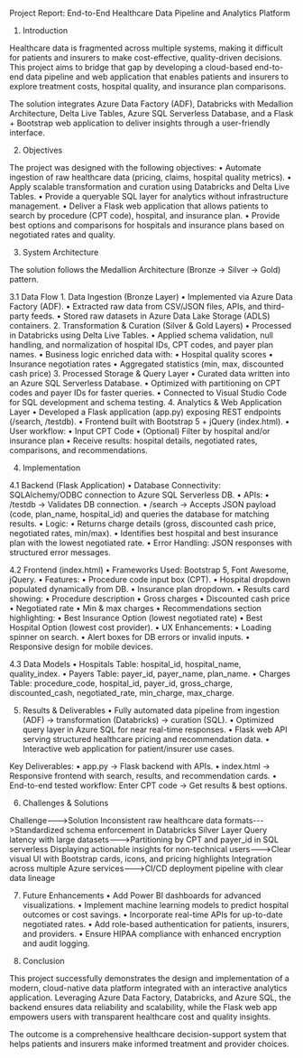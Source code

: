 
Project Report: End-to-End Healthcare Data Pipeline and Analytics Platform

1. Introduction

Healthcare data is fragmented across multiple systems, making it difficult for patients and insurers to make cost-effective,
quality-driven decisions. This project aims to bridge that gap by developing a cloud-based end-to-end data pipeline and web application
that enables patients and insurers to explore treatment costs, hospital quality, and insurance plan comparisons.

The solution integrates Azure Data Factory (ADF), Databricks with Medallion Architecture, Delta Live Tables, Azure SQL Serverless Database, and a Flask + Bootstrap web application to deliver insights through a user-friendly interface.


2. Objectives

The project was designed with the following objectives:
	•	Automate ingestion of raw healthcare data (pricing, claims, hospital quality metrics).
	•	Apply scalable transformation and curation using Databricks and Delta Live Tables.
	•	Provide a queryable SQL layer for analytics without infrastructure management.
	•	Deliver a Flask web application that allows patients to search by procedure (CPT code), hospital, and insurance plan.
	•	Provide best options and comparisons for hospitals and insurance plans based on negotiated rates and quality.



3. System Architecture

The solution follows the Medallion Architecture (Bronze → Silver → Gold) pattern.

3.1 Data Flow
	1.	Data Ingestion (Bronze Layer)
	•	Implemented via Azure Data Factory (ADF).
	•	Extracted raw data from CSV/JSON files, APIs, and third-party feeds.
	•	Stored raw datasets in Azure Data Lake Storage (ADLS) containers.
	2.	Transformation & Curation (Silver & Gold Layers)
	•	Processed in Databricks using Delta Live Tables.
	•	Applied schema validation, null handling, and normalization of hospital IDs, CPT codes, and payer plan names.
	•	Business logic enriched data with:
	•	Hospital quality scores
	•	Insurance negotiation rates
	•	Aggregated statistics (min, max, discounted cash price)
	3.	Processed Storage & Query Layer
	•	Curated data written into an Azure SQL Serverless Database.
	•	Optimized with partitioning on CPT codes and payer IDs for faster queries.
	•	Connected to Visual Studio Code for SQL development and schema testing.
	4.	Analytics & Web Application Layer
	•	Developed a Flask application (app.py) exposing REST endpoints (/search, /testdb).
	•	Frontend built with Bootstrap 5 + jQuery (index.html).
	•	User workflow:
	•	Input CPT Code
	•	(Optional) Filter by hospital and/or insurance plan
	•	Receive results: hospital details, negotiated rates, comparisons, and recommendations.



4. Implementation

4.1 Backend (Flask Application)
	•	Database Connectivity: SQLAlchemy/ODBC connection to Azure SQL Serverless DB.
	•	APIs:
	•	/testdb → Validates DB connection.
	•	/search → Accepts JSON payload (code, plan_name, hospital_id) and queries the database for matching results.
	•	Logic:
	•	Returns charge details (gross, discounted cash price, negotiated rates, min/max).
	•	Identifies best hospital and best insurance plan with the lowest negotiated rate.
	•	Error Handling: JSON responses with structured error messages.

4.2 Frontend (index.html)
	•	Frameworks Used: Bootstrap 5, Font Awesome, jQuery.
	•	Features:
	•	Procedure code input box (CPT).
	•	Hospital dropdown populated dynamically from DB.
	•	Insurance plan dropdown.
	•	Results card showing:
	•	Procedure description
	•	Gross charges
	•	Discounted cash price
	•	Negotiated rate
	•	Min & max charges
	•	Recommendations section highlighting:
	•	Best Insurance Option (lowest negotiated rate)
	•	Best Hospital Option (lowest cost provider).
	•	UX Enhancements:
	•	Loading spinner on search.
	•	Alert boxes for DB errors or invalid inputs.
	•	Responsive design for mobile devices.

4.3 Data Models
	•	Hospitals Table: hospital_id, hospital_name, quality_index.
	•	Payers Table: payer_id, payer_name, plan_name.
	•	Charges Table: procedure_code, hospital_id, payer_id, gross_charge, discounted_cash, negotiated_rate, min_charge, max_charge.



5. Results & Deliverables
	•	Fully automated data pipeline from ingestion (ADF) → transformation (Databricks) → curation (SQL).
	•	Optimized query layer in Azure SQL for near real-time responses.
	•	Flask web API serving structured healthcare pricing and recommendation data.
	•	Interactive web application for patient/insurer use cases.

Key Deliverables:
	•	app.py → Flask backend with APIs.
	•	index.html → Responsive frontend with search, results, and recommendation cards.
	•	End-to-end tested workflow: Enter CPT code → Get results & best options.



6. Challenges & Solutions

Challenge--->Solution
Inconsistent raw healthcare data formats--->Standardized schema enforcement in Databricks Silver Layer
Query latency with large datasets--->Partitioning by CPT and payer_id in SQL serverless
Displaying actionable insights for non-technical users--->Clear visual UI with Bootstrap cards, icons, and pricing highlights
Integration across multiple Azure services--->CI/CD deployment pipeline with clear data lineage




7. Future Enhancements
	•	Add Power BI dashboards for advanced visualizations.
	•	Implement machine learning models to predict hospital outcomes or cost savings.
	•	Incorporate real-time APIs for up-to-date negotiated rates.
	•	Add role-based authentication for patients, insurers, and providers.
	•	Ensure HIPAA compliance with enhanced encryption and audit logging.



8. Conclusion

This project successfully demonstrates the design and implementation of a modern, cloud-native data platform integrated with an interactive analytics application. Leveraging Azure Data Factory, Databricks, and Azure SQL, the backend ensures data reliability and scalability, while the Flask web app empowers users with transparent healthcare cost and quality insights.

The outcome is a comprehensive healthcare decision-support system that helps patients and insurers make informed treatment and provider choices.

